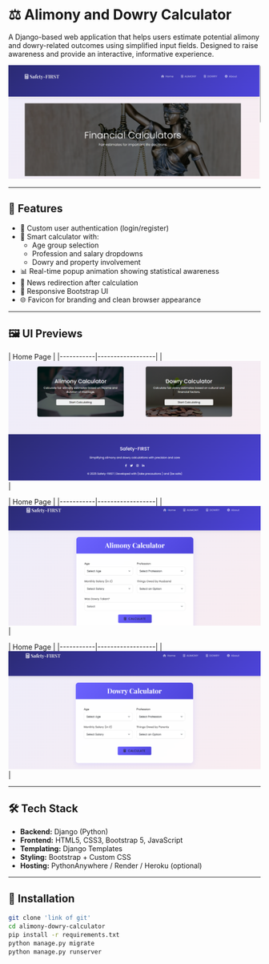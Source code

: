# ⚖️ Alimony and Dowry Calculator

A Django-based web application that helps users estimate potential alimony and dowry-related outcomes using simplified input fields. Designed to raise awareness and provide an interactive, informative experience.

![App Banner](static/images/banner.png)

---

## 🚀 Features

- 🔐 Custom user authentication (login/register)
- 🧮 Smart calculator with:
  - Age group selection
  - Profession and salary dropdowns
  - Dowry and property involvement
- 📊 Real-time popup animation showing statistical awareness
- 📰 News redirection after calculation
- 📱 Responsive Bootstrap UI
- 🌐 Favicon for branding and clean browser appearance

---

## 🖼️ UI Previews

| Home Page | 
|-----------|------------------|
| ![Home](static/images/home.png)  |

| Home Page | 
|-----------|------------------|
| ![Alimony](static/images/alimony.png)  |

| Home Page | 
|-----------|------------------|
| ![Dowry](static/images/dowry.png)  |

---

## 🛠️ Tech Stack

- **Backend:** Django (Python)
- **Frontend:** HTML5, CSS3, Bootstrap 5, JavaScript
- **Templating:** Django Templates
- **Styling:** Bootstrap + Custom CSS
- **Hosting:** PythonAnywhere / Render / Heroku (optional)

---

## 🧩 Installation

```bash
git clone 'link of git'
cd alimony-dowry-calculator
pip install -r requirements.txt
python manage.py migrate
python manage.py runserver
